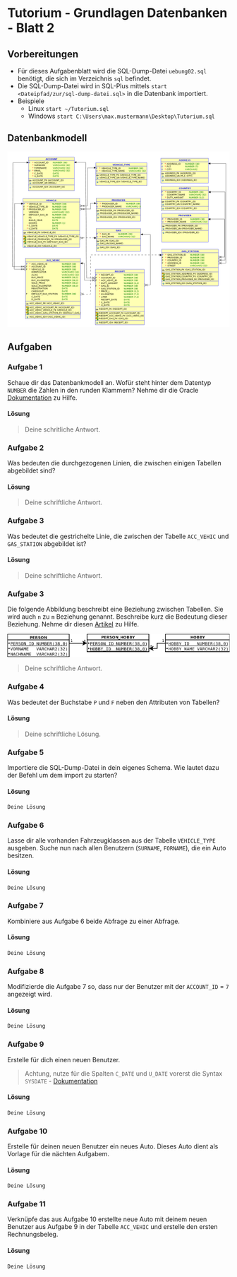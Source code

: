 # Tutorium - Grundlagen Datenbanken - Blatt 2

## Vorbereitungen
* Für dieses Aufgabenblatt wird die SQL-Dump-Datei `uebung02.sql` benötigt, die sich im Verzeichnis `sql` befindet.
* Die SQL-Dump-Datei wird in SQL-Plus mittels `start <Dateipfad/zur/sql-dump-datei.sql>` in die Datenbank importiert.
* Beispiele
  * Linux `start ~/Tutorium.sql`
  * Windows `start C:\Users\max.mustermann\Desktop\Tutorium.sql`

## Datenbankmodell
![Datenbankmodell](./img/datamodler_schema.png)

## Aufgaben

### Aufgabe 1
Schaue dir das Datenbankmodell an. Wofür steht hinter dem Datentyp `NUMBER` die Zahlen in den runden Klammern?
Nehme dir die Oracle [Dokumentation](https://docs.oracle.com/cd/B28359_01/server.111/b28318/datatype.htm#CNCPT012) zu Hilfe.

#### Lösung
> Deine schritliche Antwort.

### Aufgabe 2
Was bedeuten die durchgezogenen Linien, die zwischen einigen Tabellen abgebildet sind?

#### Lösung
> Deine schriftliche Antwort.

### Aufgabe 3
Was bedeutet die gestrichelte Linie, die zwischen der Tabelle `ACC_VEHIC` und `GAS_STATION` abgebildet ist?

#### Lösung
> Deine schriftliche Antwort.

### Aufgabe 3
Die folgende Abbildung beschreibt eine Beziehung zwischen Tabellen. Sie wird auch `n` zu `m` Beziehung genannt. Beschreibe kurz die Bedeutung dieser Beziehung.
Nehme dir diesen [Artikel](https://glossar.hs-augsburg.de/Beziehungstypen) zu Hilfe.

![n-to-m-relationship](./img/n-to-m-relationship.png)

> Deine schriftliche Antwort.

### Aufgabe 4
Was bedeutet der Buchstabe `P` und `F` neben den Attributen von Tabellen?

#### Lösung
> Deine schriftliche Lösung.

### Aufgabe 5
Importiere die SQL-Dump-Datei in dein eigenes Schema. Wie lautet dazu der Befehl um dem import zu starten?

#### Lösung
```sql
Deine Lösung
```

### Aufgabe 6
Lasse dir alle vorhanden Fahrzeugklassen aus der Tabelle `VEHICLE_TYPE` ausgeben. Suche nun nach allen Benutzern (`SURNAME`, `FORNAME`), die ein Auto besitzen.

#### Lösung
```sql
Deine Lösung
```

### Aufgabe 7
Kombiniere aus Aufgabe 6 beide Abfrage zu einer Abfrage.

#### Lösung
```sql
Deine Lösung
```

### Aufgabe 8
Modifizierde die Aufgabe 7 so, dass nur der Benutzer mit der `ACCOUNT_ID` = `7` angezeigt wird.

#### Lösung
```sql
Deine Lösung
```

### Aufgabe 9
Erstelle für dich einen neuen Benutzer.
> Achtung, nutze für die Spalten `C_DATE` und `U_DATE` vorerst die Syntax `SYSDATE` - [Dokumentation](https://docs.oracle.com/cd/B19306_01/server.102/b14200/functions172.htm)

#### Lösung
```sql
Deine Lösung
```

### Aufgabe 10
Erstelle für deinen neuen Benutzer ein neues Auto. Dieses Auto dient als Vorlage für die nächten Aufgabem.

#### Lösung
```sql
Deine Lösung
```

### Aufgabe 11
Verknüpfe das aus Aufgabe 10 erstellte neue Auto mit deinem neuen Benutzer aus Aufgabe 9 in der Tabelle `ACC_VEHIC` und erstelle den ersten Rechnungsbeleg.

#### Lösung
```sql
Deine Lösung
```

